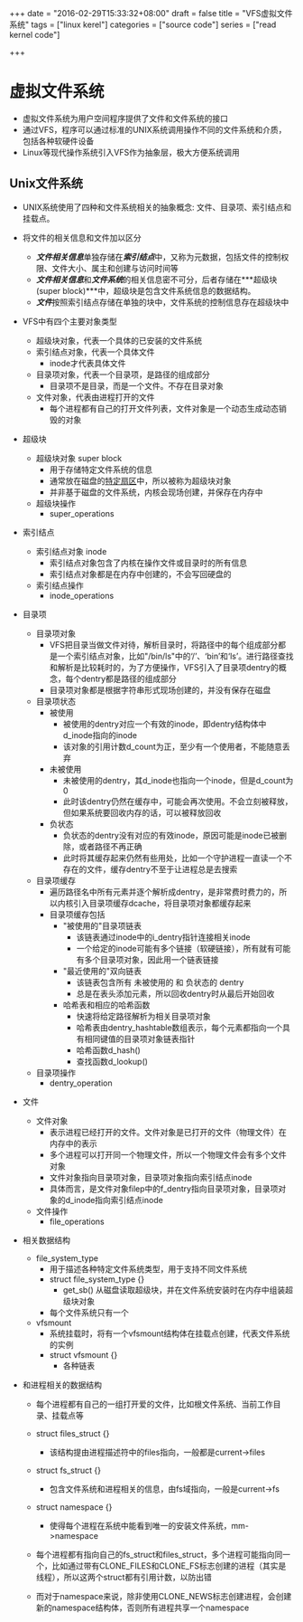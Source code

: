 +++
date = "2016-02-29T15:33:32+08:00"
draft = false
title = "VFS虚拟文件系统"
tags = ["linux kerel"]
categories = ["source code"]
series = ["read kernel code"]

+++

虚拟文件系统
===================

* 虚拟文件系统为用户空间程序提供了文件和文件系统的接口
* 通过VFS，程序可以通过标准的UNIX系统调用操作不同的文件系统和介质，包括各种软硬件设备
* Linux等现代操作系统引入VFS作为抽象层，极大方便系统调用


Unix文件系统
-----------------

* UNIX系统使用了四种和文件系统相关的抽象概念: 文件、目录项、索引结点和挂载点。
* 将文件的相关信息和文件加以区分
    * ***文件相关信息***单独存储在***索引结点***中，又称为元数据，包括文件的控制权限、文件大小、属主和创建与访问时间等
    * ***文件相关信息***和***文件系统***的相关信息密不可分，后者存储在***超级块(super block)***中，超级块是包含文件系统信息的数据结构。
    * ***文件***按照索引结点存储在单独的块中，文件系统的控制信息存在超级块中

* VFS中有四个主要对象类型
    * 超级块对象，代表一个具体的已安装的文件系统
    * 索引结点对象，代表一个具体文件
        * inode才代表具体文件
    * 目录项对象，代表一个目录项，是路径的组成部分
        * 目录项不是目录，而是一个文件。不存在目录对象
    * 文件对象，代表由进程打开的文件
        * 每个进程都有自己的打开文件列表，文件对象是一个动态生成动态销毁的对象

* 超级块
    * 超级块对象 super block
        * 用于存储特定文件系统的信息
        * 通常放在磁盘的[特定扇区](https://support.microsoft.com/zh-cn/kb/100108)中，所以被称为超级块对象
        * 并非基于磁盘的文件系统，内核会现场创建，并保存在内存中
    * 超级块操作
        * super_operations

 <!--   * 超级块操作 super_operations
        * inode的分配、销毁、读写
        * 文件系统的挂载、删除-->

* 索引结点
    * 索引结点对象 inode
        * 索引结点对象包含了内核在操作文件或目录时的所有信息
        * 索引结点对象都是在内存中创建的，不会写回硬盘的
    * 索引结点操作
        * inode_operations

* 目录项
    * 目录项对象
        * VFS把目录当做文件对待，解析目录时，将路径中的每个组成部分都是一个索引结点对象，比如"/bin/ls"中的‘/’、‘bin’和‘ls’。进行路径查找和解析是比较耗时的，为了方便操作，VFS引入了目录项dentry的概念，每个dentry都是路径的组成部分
        * 目录项对象都是根据字符串形式现场创建的，并没有保存在磁盘
    * 目录项状态
        * 被使用
            * 被使用的dentry对应一个有效的inode，即dentry结构体中d_inode指向的inode
            * 该对象的引用计数d_count为正，至少有一个使用者，不能随意丢弃
        * 未被使用
            * 未被使用的dentry，其d_inode也指向一个inode，但是d_count为0
            * 此时该dentry仍然在缓存中，可能会再次使用。不会立刻被释放，但如果系统要回收内存的话，可以被释放回收
        * 负状态
            * 负状态的dentry没有对应的有效inode，原因可能是inode已被删除，或者路径不再正确
            * 此时将其缓存起来仍然有些用处，比如一个守护进程一直读一个不存在的文件，缓存dentry不至于让进程总是去搜索
    * 目录项缓存
        * 遍历路径名中所有元素并逐个解析成dentry，是非常费时费力的，所以内核引入目录项缓存dcache，将目录项对象都缓存起来
        * 目录项缓存包括
            * "被使用的"目录项链表
                * 该链表通过inode中的i_dentry指针连接相关inode
                * 一个给定的inode可能有多个链接（软硬链接），所有就有可能有多个目录项对象，因此用一个链表链接
            * "最近使用的"双向链表
                * 该链表包含所有 未被使用的 和 负状态的 dentry
                * 总是在表头添加元素，所以回收dentry时从最后开始回收
            * 哈希表和相应的哈希函数
                * 快速将给定路径解析为相关目录项对象
                * 哈希表由dentry_hashtable数组表示，每个元素都指向一个具有相同键值的目录项对象链表指针
                * 哈希函数d_hash()
                * 查找函数d_lookup()
    * 目录项操作
        * dentry_operation

* 文件
    * 文件对象
        * 表示进程已经打开的文件。文件对象是已打开的文件（物理文件）在内存中的表示
        * 多个进程可以打开同一个物理文件，所以一个物理文件会有多个文件对象
        * 文件对象指向目录项对象，目录项对象指向索引结点inode
        * 具体而言，是文件对象filep中的f_dentry指向目录项对象，目录项对象的d_inode指向索引结点inode
    * 文件操作
        * file_operations

* 相关数据结构
    * file_system_type
        * 用于描述各种特定文件系统类型，用于支持不同文件系统
        * struct file_system_type {}
            * get_sb()  从磁盘读取超级块，并在文件系统安装时在内存中组装超级块对象
        * 每个文件系统只有一个
    * vfsmount
        * 系统挂载时，将有一个vfsmount结构体在挂载点创建，代表文件系统的实例
        * struct vfsmount {}
            * 各种链表

* 和进程相关的数据结构
    * 每个进程都有自己的一组打开爱的文件，比如根文件系统、当前工作目录、挂载点等
    * struct files_struct {}
        * 该结构提由进程描述符中的files指向，一般都是current->files
    * struct fs_struct {}
        * 包含文件系统和进程相关的信息，由fs域指向，一般是current->fs
    * struct namespace {}
        * 使得每个进程在系统中能看到唯一的安装文件系统，mm->namespace
    
    * 每个进程都有指向自己的fs_struct和files_struct，多个进程可能指向同一个，比如通过带有CLONE_FILES和CLONE_FS标志创建的进程（其实是线程），所以这两个struct都有引用计数，以防出错
    * 而对于namespace来说，除非使用CLONE_NEWS标志创建进程，会创建新的namespace结构体，否则所有进程共享一个namespace

